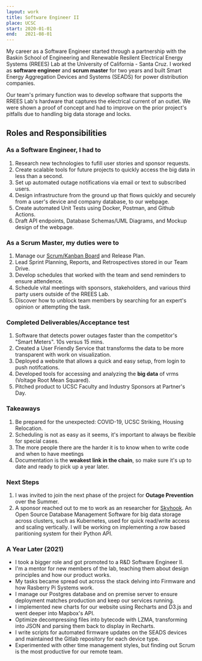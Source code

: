 ```yaml
---
layout: work
title: Software Engineer II
place: UCSC
start: 2020-01-01
end:   2021-08-01
---
```


My career as a Software Engineer started through a partnership with the Baskin School of Engineering and Renewable Resilent Electrical Energy Systems (RREES) Lab at the University of California - Santa Cruz. I worked as **software engineer** and **scrum master** for two years and built Smart Energy Aggregation Devices and Systems (SEADS) for power distribution companies.

Our team's primary function was to develop software that supports the RREES Lab's hardware that captures the electrical current of an outlet. We were shown a proof of concept and had to improve on the prior project's pitfalls due to handling big data storage and locks.

## Roles and Responsibilities

### As a Software Engineer, I had to

1. Research new technologies to fufill user stories and sponsor requests.
2. Create scalable tools for future projects to quickly access the big data in less than a second.
3. Set up automated outage notifications via email or text to subscribed users. 
4. Design infrastructure from the ground up that flows quickly and securely from a user's device and company database, to our webpage.
5. Create automated Unit Tests using Docker, Postman, and Github Actions.
6. Draft API endpoints, Database Schemas/UML Diagrams, and Mockup design of the webpage.

### As a Scrum Master, my duties were to  

1. Manage our [Scrum/Kanban Board](https://trello.com/b/sJTVVtNc/rrees) and Release Plan.
2. Lead Sprint Planning, Reports, and Retrospectives stored in our Team Drive.
3. Develop schedules that worked with the team and send reminders to ensure attendence.
4. Schedule vital meetings with sponsors, stakeholders, and various third party users outside of the RREES Lab.
5. Discover how to unblock team members by searching for an expert's opinion or attempting the task.

### Completed Deliverables/Acceptance test

1. Software that detects power outages faster than the competitor's "Smart Meters". 10s versus 15 mins.
2. Created a User Friendly Service that transforms the data to be more transparent with work on visualization.
3. Deployed a website that allows a quick and easy setup, from login to push notifcations.
4. Developed tools for accessing and analyzing the **big data** of vrms (Voltage Root Mean Squared).
5. Pitched product to UCSC Faculty and Industry Sponsors at Partner's Day.

### Takeaways

1. Be prepared for the unexpected: COVID-19, UCSC Striking, Housing Relocation.
2. Scheduling is not as easy as it seems, it's important to always be flexible for special cases.
3. The more people there are the harder it is to know when to write code and when to have meetings 
4. Documentation is the __weakest link in the chain__, so make sure it's up to date and ready to pick up a year later.

### Next Steps

1. I was invited to join the next phase of the project for __Outage Prevention__ over the Summer.
2. A sponsor reached out to me to work as an researcher for [Skyhook](https://www.skyhookdm.com/).
An Open Source Database Management Software for big data storage across clusters, such as Kubernetes, used for quick read/write access and scaling vertically. I will be working on implementing a row based paritioning system for their Python API.

### A Year Later (2021)

- I took a bigger role and got promoted to a R&D Software Engineer II.
- I'm a mentor for new members of the lab, teaching them about design principles and how our product works. 
- My tasks became spread out across the stack delving into Firmware and how Rasberry Pi Systems work.
- I manage our Postgres database and on premise server to ensure deployment matches production and keep our services running.
- I implemented new charts for our website using Recharts and D3.js and went deeper into Mapbox's API.
- Optimize decompressing files into bytecode with LZMA, transforming into JSON and parsing them back to display in Recharts.
- I write scripts for automated firmware updates on the SEADS devices and maintained the Gitlab repository for each device type.
- Experimented with other time management styles, but finding out Scrum is the most productive for our remote team.
